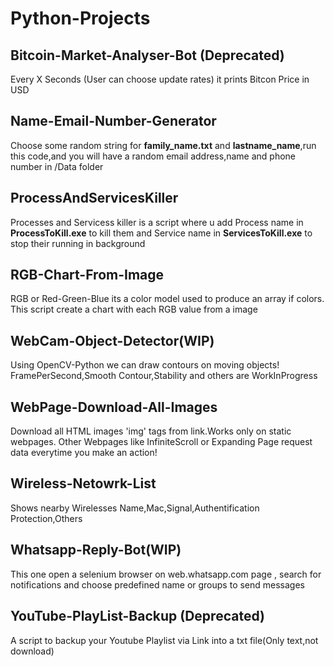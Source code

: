 # Python-Projects

## Bitcoin-Market-Analyser-Bot (Deprecated)

Every X Seconds (User can choose update rates) it prints Bitcon Price in USD

## Name-Email-Number-Generator

Choose some random string for **family_name.txt** and **lastname_name**,run this code,and you will have a random email address,name and phone number in /Data folder

## ProcessAndServicesKiller

Processes and Servicess killer is a script where u add Process name in **ProcessToKill.exe** to kill them and Service name in **ServicesToKill.exe** to stop their running in background

## RGB-Chart-From-Image

RGB or Red-Green-Blue its a color model used to produce an array if colors. This script create a chart with each RGB value from a image

## WebCam-Object-Detector(WIP)

Using OpenCV-Python we can draw contours on moving objects! FramePerSecond,Smooth Contour,Stability and others are WorkInProgress

## WebPage-Download-All-Images

Download all HTML images 'img' tags from link.Works only on static webpages. Other Webpages like InfiniteScroll or Expanding Page request data everytime you make an action!

## Wireless-Netowrk-List

Shows nearby Wirelesses Name,Mac,Signal,Authentification Protection,Others

## Whatsapp-Reply-Bot(WIP)

This one open a selenium browser on web.whatsapp.com page , search for notifications and choose predefined name or groups to send messages

## YouTube-PlayList-Backup (Deprecated)

A script to backup your Youtube Playlist via Link into a txt file(Only text,not download)
